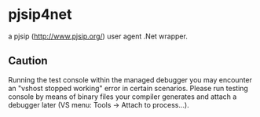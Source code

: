 pjsip4net
=========

a pjsip (http://www.pjsip.org/) user agent .Net wrapper.

Caution
-----------
Running the test console within the managed debugger you may encounter an "vshost stopped working" error in certain scenarios. Please run testing console by means of binary files your compiler generates and attach a debugger later (VS menu: Tools -> Attach to process...).
